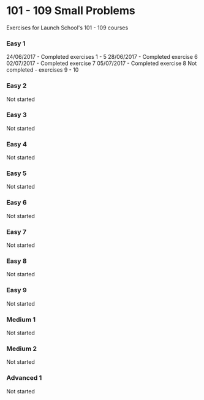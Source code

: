 # 101 - 109 Small Problems

Exercises for Launch School's 101 - 109 courses

### Easy 1

24/06/2017 - Completed exercises 1 - 5
28/06/2017 - Completed exercise 6
02/07/2017 - Completed exercise 7
05/07/2017 - Completed exercise 8
Not completed - exercises 9 - 10

### Easy 2

Not started

### Easy 3

Not started

### Easy 4

Not started

### Easy 5

Not started

### Easy 6

Not started

### Easy 7

Not started

### Easy 8

Not started

### Easy 9

Not started

### Medium 1

Not started

### Medium 2

Not started

### Advanced 1

Not started
